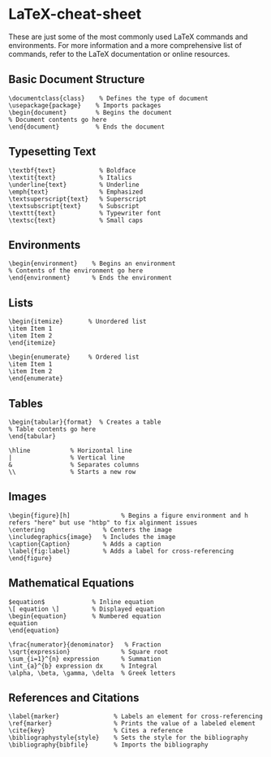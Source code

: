 # LaTeX-cheat-sheet
These are just some of the most commonly used LaTeX commands and environments. For more information and a more comprehensive list of commands, refer to the LaTeX documentation or online resources.

## Basic Document Structure

`\documentclass{class}    % Defines the type of document`\
`\usepackage{package}    % Imports packages`\
`\begin{document}        % Begins the document`\
`% Document contents go here`\
`\end{document}          % Ends the document`

## Typesetting Text

`\textbf{text}            % Boldface`\
`\textit{text}            % Italics`\
`\underline{text}         % Underline`\
`\emph{text}              % Emphasized`\
`\textsuperscript{text}   % Superscript`\
`\textsubscript{text}     % Subscript`\
`\texttt{text}            % Typewriter font`\
`\textsc{text}            % Small caps`

## Environments

`\begin{environment}    % Begins an environment`\
`% Contents of the environment go here`\
`\end{environment}      % Ends the environment`

## Lists

`\begin{itemize}       % Unordered list`\
`\item Item 1`\
`\item Item 2`\
`\end{itemize}`

`\begin{enumerate}     % Ordered list`\
`\item Item 1`\
`\item Item 2`\
`\end{enumerate}`

## Tables 

`\begin{tabular}{format}  % Creates a table`\
`% Table contents go here`\
`\end{tabular}`

`\hline           % Horizontal line`\
`|                % Vertical line`\
`&                % Separates columns`\
`\\               % Starts a new row`

## Images

`\begin{figure}[h]              % Begins a figure environment and h refers "here" but use "htbp" to fix alginment issues`\
`\centering                % Centers the image`\
`\includegraphics{image}   % Includes the image`\
`\caption{Caption}         % Adds a caption`\
`\label{fig:label}         % Adds a label for cross-referencing`\
`\end{figure}`

## Mathematical Equations

`$equation$             % Inline equation`\
`\[ equation \]         % Displayed equation`\
`\begin{equation}       % Numbered equation`\
`equation`\
`\end{equation}`

`\frac{numerator}{denominator}   % Fraction`\
`\sqrt{expression}              % Square root`\
`\sum_{i=1}^{n} expression      % Summation`\
`\int_{a}^{b} expression dx     % Integral`\
`\alpha, \beta, \gamma, \delta  % Greek letters`

## References and Citations

`\label{marker}               % Labels an element for cross-referencing`\
`\ref{marker}                 % Prints the value of a labeled element`\
`\cite{key}                   % Cites a reference`\
`\bibliographystyle{style}    % Sets the style for the bibliography`\
`\bibliography{bibfile}       % Imports the bibliography`
